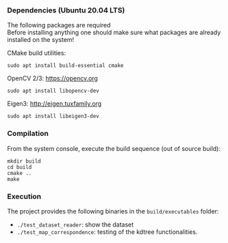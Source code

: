 
### Dependencies (Ubuntu 20.04 LTS)
The following packages are required <br>
Before installing anything one should make sure what packages are already installed on the system!

CMake build utilities:

    sudo apt install build-essential cmake
    
OpenCV 2/3: https://opencv.org

    sudo apt install libopencv-dev
    
Eigen3: http://eigen.tuxfamily.org

    sudo apt install libeigen3-dev

### Compilation
From the system console, execute the build sequence (out of source build):

    mkdir build
    cd build
    cmake ..
    make
    
### Execution
The project provides the following binaries in the `build/executables` folder:
- `./test_dataset_reader`: show the dataset
- `./test_map_correspondence`: testing of the kdtree functionalities.
